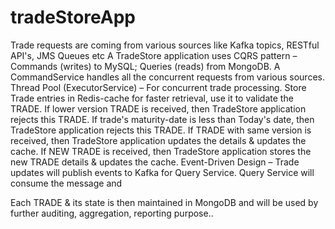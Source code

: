 # tradeStoreApp

Trade requests are coming from various sources like Kafka topics, RESTful API's, JMS Queues etc
A TradeStore application uses CQRS pattern – Commands (writes) to MySQL; Queries (reads) from MongoDB.
A CommandService handles all the concurrent requests from various sources.
Thread Pool (ExecutorService) – For concurrent trade processing.
Store Trade entries in Redis-cache for faster retrieval, use it to validate the TRADE.
    If lower version TRADE is received, then TradeStore application rejects this TRADE.
    If trade's maturity-date is less than Today's date, then TradeStore application rejects this TRADE.
If TRADE with same version is received, then TradeStore application updates the details & updates the cache.
If NEW TRADE is received, then TradeStore application stores the new TRADE details & updates the cache.
Event-Driven Design – Trade updates will publish events to Kafka for Query Service.
Query Service will consume the message and

Each TRADE & its state is then maintained in MongoDB and will be used by further auditing, aggregation, reporting purpose..
